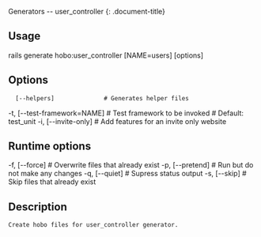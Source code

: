 Generators -- user\_controller
{: .document-title}


## Usage

    

  rails generate hobo:user_controller [NAME=users] [options]


## Options

    

      [--helpers]              # Generates helper files
  -t, [--test-framework=NAME]  # Test framework to be invoked
                               # Default: test_unit
  -i, [--invite-only]          # Add features for an invite only website


## Runtime options

    

  -f, [--force]    # Overwrite files that already exist
  -p, [--pretend]  # Run but do not make any changes
  -q, [--quiet]    # Supress status output
  -s, [--skip]     # Skip files that already exist


## Description

    

    Create hobo files for user_controller generator.
